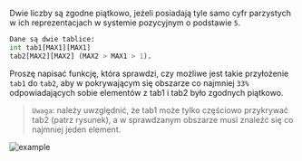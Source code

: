 Dwie liczby są zgodne piątkowo, jeżeli posiadają tyle samo cyfr
parzystych w ich reprezentacjach w systemie pozycyjnym o
podstawie `5`. 

```Python
Dane są dwie tablice:
int tab1[MAX1][MAX1]
tab2[MAX2][MAX2] (MAX2 > MAX1 > 1). 
```

Proszę napisać funkcję, która sprawdzi, czy możliwe jest takie 
przyłożenie `tab1` do `tab2`, aby w pokrywającym się obszarze
co najmniej `33%` odpowiadających sobie elementów z tab1 i tab2 
było zgodnych piątkowo. 

>`Uwaga`: należy uwzględnić, że tab1
>może tylko częściowo przykrywać tab2 (patrz rysunek), a w 
>sprawdzanym obszarze musi znaleźć się co najmniej jeden
>element.

![example](../../../../assets/algorithms-descriptions/square-coincidence/assets/example.jpg)
